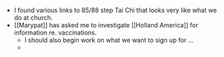 - I found various links to 85/88 step Tai Chi that looks very like what we do at church.
- [[Marypat]] has asked me to investigate [[Holland America]] for information re. vaccinations.
	- I should also begin work on what we want to sign up for ...
	-